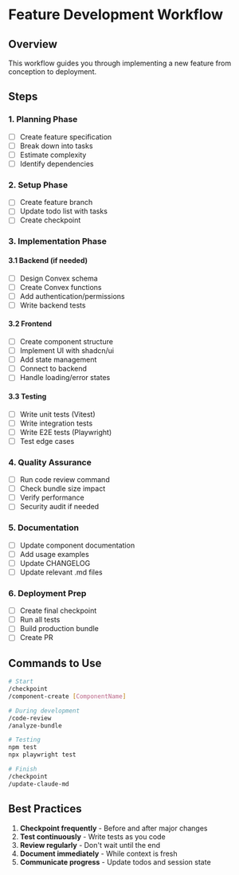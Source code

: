 # Feature Development Workflow

## Overview
This workflow guides you through implementing a new feature from conception to deployment.

## Steps

### 1. Planning Phase
- [ ] Create feature specification
- [ ] Break down into tasks
- [ ] Estimate complexity
- [ ] Identify dependencies

### 2. Setup Phase
- [ ] Create feature branch
- [ ] Update todo list with tasks
- [ ] Create checkpoint

### 3. Implementation Phase

#### 3.1 Backend (if needed)
- [ ] Design Convex schema
- [ ] Create Convex functions
- [ ] Add authentication/permissions
- [ ] Write backend tests

#### 3.2 Frontend
- [ ] Create component structure
- [ ] Implement UI with shadcn/ui
- [ ] Add state management
- [ ] Connect to backend
- [ ] Handle loading/error states

#### 3.3 Testing
- [ ] Write unit tests (Vitest)
- [ ] Write integration tests
- [ ] Write E2E tests (Playwright)
- [ ] Test edge cases

### 4. Quality Assurance
- [ ] Run code review command
- [ ] Check bundle size impact
- [ ] Verify performance
- [ ] Security audit if needed

### 5. Documentation
- [ ] Update component documentation
- [ ] Add usage examples
- [ ] Update CHANGELOG
- [ ] Update relevant .md files

### 6. Deployment Prep
- [ ] Create final checkpoint
- [ ] Run all tests
- [ ] Build production bundle
- [ ] Create PR

## Commands to Use

```bash
# Start
/checkpoint
/component-create [ComponentName]

# During development
/code-review
/analyze-bundle

# Testing
npm test
npx playwright test

# Finish
/checkpoint
/update-claude-md
```

## Best Practices

1. **Checkpoint frequently** - Before and after major changes
2. **Test continuously** - Write tests as you code
3. **Review regularly** - Don't wait until the end
4. **Document immediately** - While context is fresh
5. **Communicate progress** - Update todos and session state